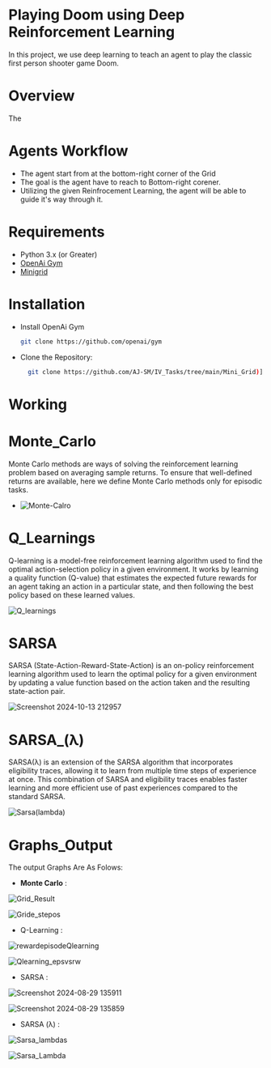 # Playing Doom using Deep Reinforcement Learning

In this project, we use deep learning to teach an agent to play the classic first person shooter game Doom.

# Overview
The 


# Agents Workflow
- The agent start from at the bottom-right corner of the Grid
- The goal is the agent have to reach to Bottom-right corener.
- Utilizing the given Reinfrocement Learning, the agent will be able to guide it's way through it. 

# Requirements
- Python 3.x (or Greater)
- [OpenAi Gym]([https://gymnasium.farama.org/])
- [Minigrid]([https://github.com/MAN1986/pyamaze/blob/main/pyamaze/pyamaze.py](https://minigrid.farama.org/environments/minigrid/EmptyEnv/))

# Installation 
- Install OpenAi Gym
  ``` bash
  git clone https://github.com/openai/gym 
-  Clone the Repository:
   ``` bash  
     git clone https://github.com/AJ-SM/IV_Tasks/tree/main/Mini_Grid)](https://github.com/AJ-SM/IV_Tasks/tree/main/Mini_Grid

# Working

# Monte_Carlo 
Monte Carlo methods are ways of solving the reinforcement learning problem based on averaging sample returns. To ensure that well-defined returns are available, here we define Monte Carlo methods only for episodic tasks.

  
  
- ![Monte-Calro](https://github.com/user-attachments/assets/603fdba1-10e8-4d3c-a970-c11cad6f7f1a)






# Q_Learnings
Q-learning is a model-free reinforcement learning algorithm used to find the optimal action-selection policy in a given environment. It works by learning a quality function (Q-value) that estimates the expected future rewards for an agent taking an action in a particular state, and then following the best policy based on these learned values.

  
![Q_learnings](https://github.com/user-attachments/assets/2946626c-9287-4ff7-9e18-9612318141ac)



# SARSA 
SARSA (State-Action-Reward-State-Action) is an on-policy reinforcement learning algorithm used to learn the optimal policy for a given environment by updating a value function based on the action taken and the resulting state-action pair.



 ![Screenshot 2024-10-13 212957](https://github.com/user-attachments/assets/85c23475-8cd4-4f3f-9815-86e7f434e05e)
 



# SARSA_(λ) 
SARSA(λ) is an extension of the SARSA algorithm that incorporates eligibility traces, allowing it to learn from multiple time steps of experience at once. This combination of SARSA and eligibility traces enables faster learning and more efficient use of past experiences compared to the standard SARSA.


![Sarsa(lambda)](https://github.com/user-attachments/assets/9b1b7c11-82e6-4a4a-bc81-f6ceb0a92370)




# Graphs_Output
The output Graphs Are As Folows: 
- **Monte Carlo** :

  
![Grid_Result](https://github.com/user-attachments/assets/ce46e792-3d31-4981-8736-724ad59d49ae)



![Gride_stepos](https://github.com/user-attachments/assets/b4fac024-a033-48b7-9b28-68aed377f3c7)


  
- Q-Learning :



![rewardepisodeQlearning](https://github.com/user-attachments/assets/0bc2e8ae-6a56-4e0f-868a-7d58383c14b6)




![Qlearning_epsvsrw](https://github.com/user-attachments/assets/8d26f46e-3ef1-47e0-a4b8-2dab733a822a)




  
- SARSA :




![Screenshot 2024-08-29 135911](https://github.com/user-attachments/assets/265fb1a4-de36-441e-882a-672be254ba03)



![Screenshot 2024-08-29 135859](https://github.com/user-attachments/assets/977cc9b9-521a-45f8-8a69-1ca527159f66)



  
- SARSA (λ) : 

![Sarsa_lambdas](https://github.com/user-attachments/assets/9d42bdb8-7f71-4907-b9fc-026fc38c2005)



![Sarsa_Lambda](https://github.com/user-attachments/assets/4d231748-8109-456e-b674-0700d35169d3)
